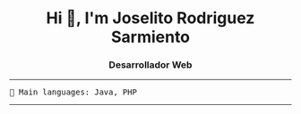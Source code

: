 <h1 align="center">Hi 👋, I'm Joselito Rodriguez Sarmiento</h1>
<h3 align="center">Desarrollador Web</h3>

<hr>

<pre>
🌟 Main languages: Java, PHP
</pre>
<hr>
